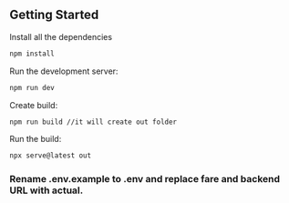 ## Getting Started

Install all the dependencies

```bash
npm install
```

Run the development server:

```bash
npm run dev
```

Create build:

```bash
npm run build //it will create out folder
```

Run the build:

```bash
npx serve@latest out
```

### Rename .env.example to .env and replace fare and backend URL with actual.

